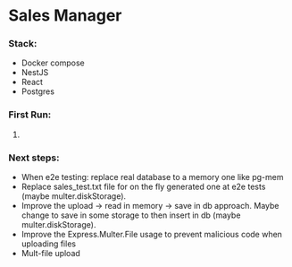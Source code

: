 # Sales Manager

### Stack:
- Docker compose
- NestJS
- React
- Postgres

### First Run:

1. 

### Next steps:
- When e2e testing: replace real database to a memory one like pg-mem 
- Replace sales_test.txt file for on the fly generated one at e2e tests (maybe multer.diskStorage).
- Improve the upload -> read in memory -> save in db approach. Maybe change to save in some storage to then insert in db (maybe multer.diskStorage).
- Improve the Express.Multer.File usage to prevent malicious code when uploading files
- Mult-file upload
